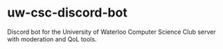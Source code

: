 # uw-csc-discord-bot
Discord bot for the University of Waterloo Computer Science Club server with moderation and QoL tools.
